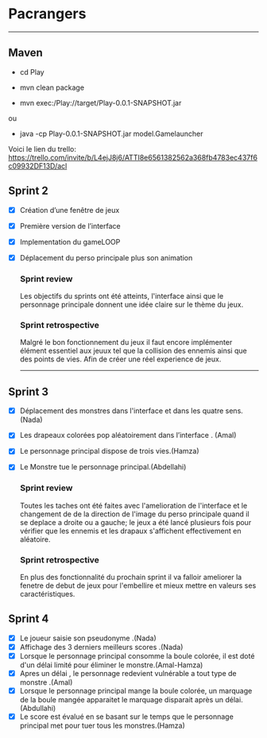 # **Pacrangers**
*****
## Maven

* cd Play

* mvn clean package 

* mvn exec:/Play://target/Play-0.0.1-SNAPSHOT.jar

ou

* java -cp Play-0.0.1-SNAPSHOT.jar model.Gamelauncher

Voici le lien du trello: https://trello.com/invite/b/L4ejJ8j6/ATTI8e6561382562a368fb4783ec437f6c09932DF13D/acl

## Sprint 2 
- [x] Création d’une fenêtre de jeux 

- [x] Première version de l’interface

- [x] Implementation du gameLOOP

- [x] Déplacement du perso principale plus son animation
  ### Sprint review
    Les objectifs du sprints ont été atteints, l'interface ainsi que le personnage principale donnent une idée claire sur le thème du jeux.
    ### Sprint retrospective 
    Malgré le bon fonctionnement du jeux il faut encore implémenter élément essentiel aux jeuux tel que la collision des ennemis ainsi que des points de vies. Afin de créer une réel experience de jeux. 
  ************
## Sprint 3
- [x] Déplacement des monstres dans l'interface et dans les quatre sens. (Nada)

- [x] Les drapeaux colorées pop aléatoirement dans l’interface . (Amal)

- [x] Le personnage principal dispose de trois vies.(Hamza)

- [x] Le Monstre tue le personnage principal.(Abdellahi)
  
    ### Sprint review
    Toutes les taches ont été faites avec l'amelioration de l'interface et le changement de de la direction de l'image du perso principale quand il se deplace a droite ou a gauche; le jeux a été lancé plusieurs fois pour vérifier que les ennemis et les drapaux s'affichent effectivement en aléatoire.
    ### Sprint retrospective
    En plus des fonctionnalité du prochain sprint il va falloir ameliorer la fenetre de debut de jeux pour l'embellire et mieux mettre en valeurs ses caractéristiques.

## Sprint 4 
 - [X] Le joueur saisie son pseudonyme .(Nada)
 - [X] Affichage des 3 derniers meilleurs scores .(Nada)
 - [X] Lorsque le personnage principal consomme la boule colorée, il est doté d'un délai limité pour éliminer le monstre.(Amal-Hamza)
 - [X] Apres un délai , le personnage redevient vulnérable a tout type de monstre .(Amal)
 - [X] Lorsque le personnage principal mange la boule colorée, un marquage de la boule mangée apparaitet le marquage disparait après un délai.(Abdullahi)
 - [X] Le score est évalué en se basant sur le temps que le personnage principal met pour tuer tous les monstres.(Hamza)
